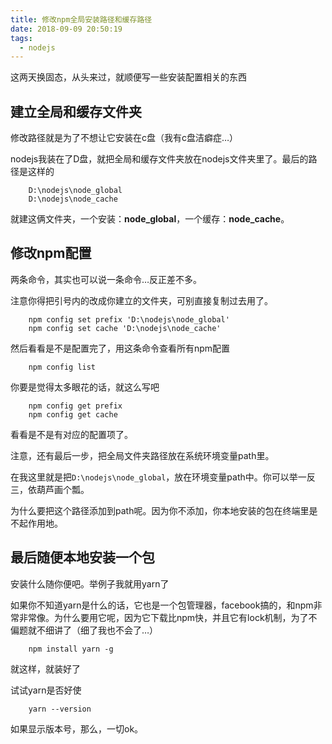 ```yaml
---
title: 修改npm全局安装路径和缓存路径
date: 2018-09-09 20:50:19
tags:
  - nodejs
---
```


这两天换固态，从头来过，就顺便写一些安装配置相关的东西

## 建立全局和缓存文件夹
修改路径就是为了不想让它安装在c盘（我有c盘洁癖症…）

nodejs我装在了D盘，就把全局和缓存文件夹放在nodejs文件夹里了。最后的路径是这样的
```
    D:\nodejs\node_global
    D:\nodejs\node_cache
```
就建这俩文件夹，一个安装：**node_global**，一个缓存：**node_cache**。

## 修改npm配置
两条命令，其实也可以说一条命令…反正差不多。

注意你得把引号内的改成你建立的文件夹，可别直接复制过去用了。
```
    npm config set prefix 'D:\nodejs\node_global'
    npm config set cache 'D:\nodejs\node_cache'
```
然后看看是不是配置完了，用这条命令查看所有npm配置
```
    npm config list
```
你要是觉得太多眼花的话，就这么写吧
```
    npm config get prefix
    npm config get cache
```
看看是不是有对应的配置项了。

注意，还有最后一步，把全局文件夹路径放在系统环境变量path里。

在我这里就是把`D:\nodejs\node_global`，放在环境变量path中。你可以举一反三，依葫芦画个瓢。

为什么要把这个路径添加到path呢。因为你不添加，你本地安装的包在终端里是不起作用地。

## 最后随便本地安装一个包
安装什么随你便吧。举例子我就用yarn了

如果你不知道yarn是什么的话，它也是一个包管理器，facebook搞的，和npm非常非常像。为什么要用它呢，因为它下载比npm快，并且它有lock机制，为了不偏题就不细讲了（细了我也不会了…）

```
    npm install yarn -g
```
就这样，就装好了

试试yarn是否好使
```
    yarn --version
```
如果显示版本号，那么，一切ok。
